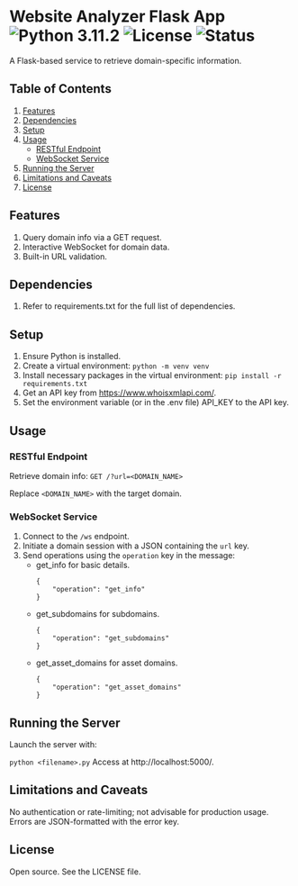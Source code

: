 # Website Analyzer Flask App    ![Python 3.11.2](https://img.shields.io/badge/python-3.11.2-blue.svg) ![License](https://img.shields.io/badge/license-MIT-blue.svg) ![Status](https://img.shields.io/badge/status-active-brightgreen.svg)
A Flask-based service to retrieve domain-specific information.

## Table of Contents
1. [Features](#features)
2. [Dependencies](#dependencies)
3. [Setup](#setup)
4. [Usage](#usage)
    - [RESTful Endpoint](#restful-endpoint)
    - [WebSocket Service](#websocket-service)
5. [Running the Server](#running-the-server)
6. [Limitations and Caveats](#limitations-and-caveats)
7. [License](#license)

## Features
1. Query domain info via a GET request.
2. Interactive WebSocket for domain data.
3. Built-in URL validation.

## Dependencies
1. Refer to requirements.txt for the full list of dependencies.

## Setup
1. Ensure Python is installed.
2. Create a virtual environment:
`python -m venv venv`
3. Install necessary packages in the virtual environment:
`pip install -r requirements.txt`
4. Get an API key from https://www.whoisxmlapi.com/.
5. Set the environment variable (or in the .env file) API_KEY to the API key.

## Usage
### RESTful Endpoint
Retrieve domain info:
`GET /?url=<DOMAIN_NAME>`

Replace `<DOMAIN_NAME>` with the target domain.

### WebSocket Service
1. Connect to the `/ws` endpoint.
2. Initiate a domain session with a JSON containing the `url` key.
3. Send operations using the `operation` key in the message:
    - get_info for basic details.
        ```
        {
            "operation": "get_info"
        }
        ```
    - get_subdomains for subdomains.
        ```
        {
            "operation": "get_subdomains"
        }
        ```
    - get_asset_domains for asset domains.
        ```
        {
            "operation": "get_asset_domains"
        }
        ```

## Running the Server
Launch the server with:

`python <filename>.py`
Access at http://localhost:5000/.

## Limitations and Caveats
No authentication or rate-limiting; not advisable for production usage.
Errors are JSON-formatted with the error key.

## License
Open source. See the LICENSE file.
